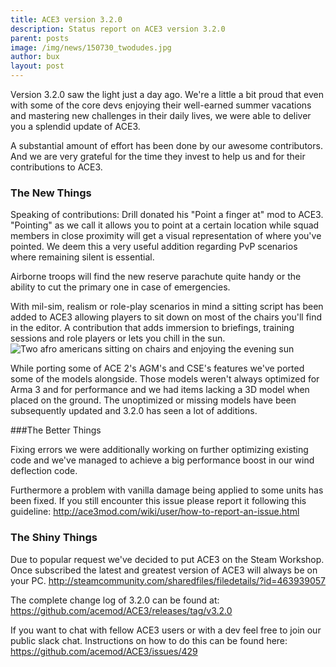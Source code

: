 ```yaml
---
title: ACE3 version 3.2.0
description: Status report on ACE3 version 3.2.0
parent: posts
image: /img/news/150730_twodudes.jpg
author: bux
layout: post
---
```


Version 3.2.0 saw the light just a day ago. We're a little a bit proud that even with some of the core devs enjoying their well-earned summer vacations and mastering new challenges in their daily lives, we were able to deliver you a splendid update of ACE3.

<!--more-->

A substantial amount of effort has been done by our awesome contributors. And we are very grateful for the time they invest to help us and for their contributions to ACE3.

### The New Things

Speaking of contributions: Drill donated his "Point a finger at" mod to ACE3. "Pointing" as we call it allows you to point at a certain location while squad members in close proximity will get a visual representation of where you've pointed. We deem this a very useful addition regarding PvP scenarios where remaining silent is essential.

Airborne troops will find the new reserve parachute quite handy or the ability to cut the primary one in case of emergencies.

With mil-sim, realism or role-play scenarios in mind a sitting script has been added to ACE3 allowing players to sit down on most of the chairs you'll find in the editor. A contribution that adds immersion to briefings, training sessions and role players or lets you chill in the sun. <br/>
<img src="{{site.productionUrl}}/img/news/150730_twodudes.jpg" alt="Two afro americans sitting on chairs and enjoying the evening sun"/>

While porting some of ACE 2's AGM's and CSE's features we've ported some of the models alongside. Those models weren't always optimized for Arma 3 and for performance and we had items lacking a 3D model when placed on the ground. The unoptimized or missing models have been subsequently updated and 3.2.0 has seen a lot of additions.


###The Better Things

Fixing errors we were additionally working on further optimizing existing code and we've managed to achieve a big performance boost in our wind deflection code.

Furthermore a problem with vanilla damage being applied to some units has been fixed. If you still encounter this issue please report it following this guideline: http://ace3mod.com/wiki/user/how-to-report-an-issue.html


### The Shiny Things

Due to popular request we've decided to put ACE3 on the Steam Workshop. Once subscribed the latest and greatest version of ACE3 will always be on your PC.
http://steamcommunity.com/sharedfiles/filedetails/?id=463939057


The complete change log of 3.2.0 can be found at: https://github.com/acemod/ACE3/releases/tag/v3.2.0

If you want to chat with fellow ACE3 users or with a dev feel free to join our public slack chat. Instructions on how to do this can be found here: https://github.com/acemod/ACE3/issues/429
